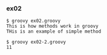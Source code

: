 ### ex02


```
$ groovy ex02.groovy 
This is how methods work in groovy
THis is an example of simple method
```

```
$ groovy ex02-2.groovy
11
```

